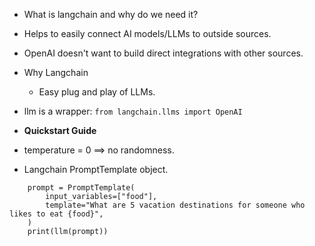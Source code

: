* What is langchain and why do we need it?
* Helps to easily connect AI models/LLMs to outside sources.
* OpenAI doesn't want to build direct integrations with other sources.
* Why Langchain
    * Easy plug and play of LLMs.

* llm is a wrapper: ```from langchain.llms import OpenAI```

* **Quickstart Guide**
* temperature = 0 ==> no randomness.

* Langchain PromptTemplate object.
```
    prompt = PromptTemplate(
        input_variables=["food"],
        template="What are 5 vacation destinations for someone who likes to eat {food}",
    )
    print(llm(prompt))
```